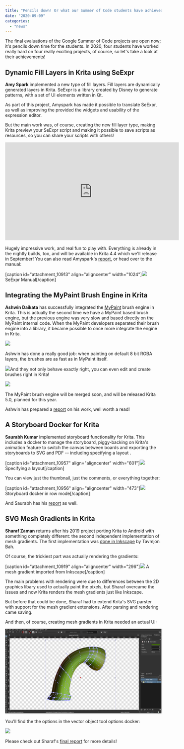```yaml
---
title: "Pencils down! Or what our Summer of Code students have achieved"
date: "2020-09-09"
categories: 
  - "news"
---
```


The final evaluations of the Google Summer of Code projects are open now; it's pencils down time for the students. In 2020, four students have worked really hard on four really exciting projects, of course, so let's take a look at their achievements!

## Dynamic Fill Layers in Krita using SeExpr

**Amy Spark** implemented a new type of fill layers. Fill layers are dynamically generated layers in Krita. SeExpr is a library created by Disney to generate patterns, with a set of UI elements written in Qt.

As part of this project, Amyspark has made it possible to translate SeExpr, as well as improving the provided the widgets and usability of the expression editor.

But the main work was, of course, creating the new fill layer type, making Krita preview your SeExpr script and making it possible to save scripts as resources, so you can share your scripts with others!

<iframe src="https://diode.zone/videos/embed/b441f360-0b94-470a-8365-5a5f44b3a617" width="560" height="315" frameborder="0" sandbox="allow-same-origin allow-scripts allow-popups" allowfullscreen="allowfullscreen" data-mce-fragment="1"></iframe>

Hugely impressive work, and real fun to play with. Everything is already in the nightly builds, too, and will be available in Krita 4.4 which we'll release in September! You can also read Amyspark's [report,](https://community.kde.org/GSoC/2020/StatusReports/LeonardoEmanuelSegovia) or head over to the manual:

\[caption id="attachment\_10913" align="aligncenter" width="1024"\][![](../images/1096px-SeExpr_manual_1-1024x840.jpg)](https://docs.krita.org/en/tutorials/seexpr.html) SeExpr Manual\[/caption\]

## Integrating the MyPaint Brush Engine in Krita

**Ashwin Daikata** has successfully integrated the [MyPaint](http://mypaint.org/) brush engine in Krita. This is actually the second time we have a MyPaint based brush engine, but the previous engine was very slow and based directly on the MyPaint internal code. When the MyPaint developers separated their brush engine into a library, it became possible to once more integrate the engine in Krita.

[![](../images/Particules_eraser_2.png)](https://krita.org/wp-content/uploads/2020/08/Particules_eraser_2.png)

Ashwin has done a really good job: when painting on default 8 bit RGBA layers, the brushes are as fast as in MyPaint itself.

[![](../images/preset_selector.png)](https://krita.org/wp-content/uploads/2020/08/preset_selector.png)And they not only behave exactly right, you can even edit and create brushes right in Krita!

[![](../images/Preset_editor-1024x568.png)](https://krita.org/wp-content/uploads/2020/08/Preset_editor.png)

The MyPaint brush engine will be merged soon, and will be released Krita 5.0, planned for this year.

Ashwin has prepared a [report](https://community.kde.org/GSoC/2020/StatusReports/AshwinDhakaita) on his work, well worth a read!

## A Storyboard Docker for Krita

**Saurabh Kumar** implemented storyboard functionality for Krita. This includes a docker to manage the storyboard, piggy-backing on Krita's animation feature to switch the canvas between boards and exporting the storyboards to SVG and PDF -- including specifying a layout .

\[caption id="attachment\_10957" align="aligncenter" width="601"\][![](../images/Storyboard_custom_options.png)](https://krita.org/wp-content/uploads/2020/09/Storyboard_custom_options.png) Specifying a layout\[/caption\]

You can view just the thumbnail, just the comments, or everything together:

\[caption id="attachment\_10956" align="aligncenter" width="473"\][![](../images/Storyboard_row_mode.png)](https://krita.org/wp-content/uploads/2020/09/Storyboard_row_mode.png) Storyboard docker in row mode\[/caption\]

And Saurabh has his [report](https://community.kde.org/GSoC/2020/StatusReports/SaurabhKumar) as well.

## SVG Mesh Gradients in Krita

**Sharaf Zaman** returns after his 2019 project porting Krita to Android with something completely different: the second independent implementation of mesh gradients. The first implementation was [done in Inkscape](http://tavmjong.free.fr/blog/?p=316) by Tavmjon Bah.

Of course, the trickiest part was actually rendering the gradients:

\[caption id="attachment\_10919" align="aligncenter" width="296"\][![](../images/Screenshot_2020-07-23_11-46-06.png)](https://krita.org/wp-content/uploads/2020/08/Screenshot_2020-07-23_11-46-06.png) A mesh gradient imported from Inkscape\[/caption\]

The main problems with rendering were due to differences between the 2D graphics libary used to actually paint the pixels, but Sharaf overcame the issues and now Krita renders the mesh gradients just like Inkscape.

But before that could be done, Sharaf had to extend Krita's SVG parster with support for the mesh gradient extensions. After parsing and rendering came saving.

And then, of course, creating mesh gradients in Krita needed an actual UI:

[![](../images/Handles-meshgradient-1024x554.png)](https://krita.org/wp-content/uploads/2020/08/Handles-meshgradient.png)

You'll find the the options in the vector object tool options docker:

![](../images/Tooloptions-meshgradient.png)

Please check out Sharaf's [final report](https://community.kde.org/GSoC/2020/StatusReports/SharafZaman) for more details!
